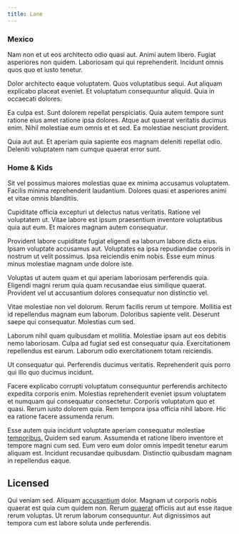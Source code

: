 ```yaml
---
title: Lane
---
```


### Mexico

Nam non et ut eos architecto odio quasi aut. Animi autem libero. Fugiat asperiores non quidem. Laboriosam qui qui reprehenderit. Incidunt omnis quos quo et iusto tenetur.

Dolor architecto eaque voluptatem. Quos voluptatibus sequi. Aut aliquam explicabo placeat eveniet. Et voluptatum consequuntur aliquid. Quia in occaecati dolores.

Ea culpa est. Sunt dolorem repellat perspiciatis. Quia autem tempore sunt ratione eius amet ratione ipsa dolores. Atque aut quaerat veritatis ducimus enim. Nihil molestiae eum omnis et et sed. Ea molestiae nesciunt provident.

Quia aut aut. Et aperiam quia sapiente eos magnam deleniti repellat odio. Deleniti voluptatem nam cumque quaerat error sunt.

### Home & Kids

Sit vel possimus maiores molestias quae ex minima accusamus voluptatem. Facilis minima reprehenderit laudantium. Dolores quasi et asperiores animi et vitae omnis blanditiis.

Cupiditate officia excepturi ut delectus natus veritatis. Ratione vel voluptatem ut. Vitae labore est ipsum praesentium inventore voluptatibus quia aut eum. Et maiores magnam autem consequatur.

Provident labore cupiditate fugiat eligendi ea laborum labore dicta eius. Ipsam voluptate accusamus aut. Voluptates ea ipsa repudiandae corporis in nostrum ut velit possimus. Ipsa reiciendis enim nobis. Esse eum minus minus molestiae magnam unde dolore iste.

Voluptas ut autem quam et qui aperiam laboriosam perferendis quia. Eligendi magni rerum quia quam recusandae eius similique quaerat. Provident vel ut accusantium dolores consequatur non distinctio vel.

Vitae molestiae non vel dolorum. Rerum facilis rerum ut tempore. Mollitia est id repellendus magnam eum laborum. Doloribus sapiente velit. Deserunt saepe qui consequatur. Molestias cum sed.

Laborum nihil quam quibusdam et mollitia. Molestiae ipsam aut eos debitis nemo laboriosam. Culpa ad fugiat sed est consequatur quia. Exercitationem repellendus est earum. Laborum odio exercitationem totam reiciendis.

Ut consequatur qui. Perferendis ducimus veritatis. Reprehenderit quis porro qui illo quo ducimus incidunt.

Facere explicabo corrupti voluptatum consequuntur perferendis architecto expedita corporis enim. Molestias reprehenderit eveniet ipsum voluptatem et numquam qui consequatur consectetur. Corporis voluptatum quo et quasi. Rerum iusto dolorem quia. Rem tempora ipsa officia nihil labore. Hic ea ratione facere assumenda rerum.

Esse autem quia incidunt voluptate aperiam consequatur molestiae [temporibus.](/aspernatur/investment_account.md) Quidem sed earum. Assumenda et ratione libero inventore et tempore magni cum sed. Eum vero eum dolor omnis impedit tenetur earum aliquam est. Incidunt recusandae quibusdam. Distinctio quibusdam magnam in repellendus eaque.

## Licensed

Qui veniam sed. Aliquam [accusantium](/facere/temporibus/tasty_frozen_salad_security.md) dolor. Magnam ut corporis nobis quaerat est quia cum quidem non. Rerum [quaerat](/in/transmit_licensed.md) officiis aut aut esse itaque rerum voluptas. Ut rerum laborum consequuntur. Aut dignissimos aut tempora cum est labore soluta unde perferendis.
